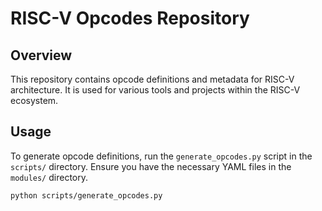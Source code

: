 # RISC-V Opcodes Repository

## Overview
This repository contains opcode definitions and metadata for RISC-V architecture. It is used for various tools and projects within the RISC-V ecosystem.

## Usage
To generate opcode definitions, run the `generate_opcodes.py` script in the `scripts/` directory. Ensure you have the necessary YAML files in the `modules/` directory.

```sh
python scripts/generate_opcodes.py
